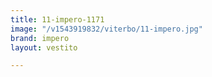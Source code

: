 ```yaml
---
title: 11-impero-1171
image: "/v1543919832/viterbo/11-impero.jpg"
brand: impero
layout: vestito

---
```


